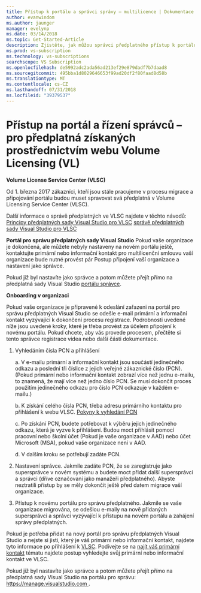 ```yaml
---
title: Přístup k portálu a správci správy – multilicence | Dokumentace Microsoftu
author: evanwindom
ms.author: jaunger
manager: evelynp
ms.date: 03/14/2018
ms.topic: Get-Started-Article
description: Zjistěte, jak můžou správci předplatného přístup k portálu pro správu a spravovat odběry, které získali prostřednictvím webu Volume Licensing (VL)
ms.prod: vs-subscription
ms.technology: vs-subscriptions
searchscope: VS Subscription
ms.openlocfilehash: de5992adc2ada56ad213ef29e879dadf7b7daad8
ms.sourcegitcommit: 495bba1d8029646653f99ad20df2f80faad8d58b
ms.translationtype: MT
ms.contentlocale: cs-CZ
ms.lasthandoff: 07/31/2018
ms.locfileid: "39379537"
---
```

# <a name="accessing-the-portal-and-managing-administrators---for-subscriptions-acquired-through-volume-licensing-vl"></a>Přístup na portál a řízení správců – pro předplatná získaných prostřednictvím webu Volume Licensing (VL)

**Volume License Service Center (VLSC)**

Od 1. března 2017 zákazníci, kteří jsou stále pracujeme v procesu migrace a připojování portálu budou muset spravovat svá předplatná v Volume Licensing Service Center (VLSC).

Další informace o správě předplatných ve VLSC najdete v těchto návodů: [Principy předplatných sady Visual Studio pro VLSC](https://visualstudio.microsoft.com/wp-content/uploads/2016/11/Understanding-Visual-Studio-Subscriptions-Administration-Guide-for-VLSC.pdf)
[správě předplatných sady Visual Studio pro VLSC](https://visualstudio.microsoft.com/wp-content/uploads/2016/11/Managing-Visual-Studio-Subscriptions-Administration-Guide-for-VLSC.pdf)

**Portál pro správu předplatných sady Visual Studio** Pokud vaše organizace je dokončená, ale můžete nebyly nastaveny na novém portálu ještě, kontaktujte primární nebo informační kontakt pro multilicenční smlouvu vaší organizace bude nutné provést pár Postup připojení vaší organizace a nastavení jako správce.

Pokud již byl nastavíte jako správce a potom můžete přejít přímo na předplatná sady Visual Studio [portálu správce](https://manage.visualstudio.com/).

**Onboarding v organizaci**

Pokud vaše organizace je připravené k odeslání zařazeni na portál pro správu předplatných Visual Studio se odešle e-mail primární a informační kontakt vyzývající k dokončení procesu registrace. Podrobnosti uvedené níže jsou uvedené kroky, které je třeba provést za účelem připojení k novému portálu. Pokud chcete, aby vás provede procesem, přečtěte si tento správce registrace videa nebo další části dokumentace.

1.  Vyhledáním čísla PCN a přihlášení

     a. V e-mailu primární a informační kontakt jsou součástí jedinečného odkazu a poslední tři číslice z jejich veřejné zákaznické číslo (PCN).  (Pokud primární nebo informační kontakt zobrazí více než jednu e-mailu, to znamená, že mají více než jedno číslo PCN. Se musí dokončit proces použitím jedinečného odkazu pro číslo PCN odkazuje v každém e-mailu.)

     b. K získání celého čísla PCN, třeba adresu primárního kontaktu pro přihlášení k webu VLSC. [Pokyny k vyhledání PCN](find-pcn.md)

     c. Po získání PCN, budete potřebovat k výběru jejich jedinečného odkazu, která je vyzve k přihlášení. Budou moct přihlásit pomocí pracovní nebo školní účet (Pokud je vaše organizace v AAD) nebo účet Microsoft (MSA), pokud vaše organizace není v AAD.

     d. V dalším kroku se potřebují zadáte PCN.

2.  Nastavení správce.  Jakmile zadáte PCN, že se zaregistruje jako supersprávce v novém systému a budete moct přidat další supersprávci a správci (dříve označovaní jako manažeři předplatného). Abyste neztratili přístup by se měly dokončit ještě před datem migrace vaší organizace.

3.  Přístup k novému portálu pro správu předplatného. Jakmile se vaše organizace migrována, se odešlou e-maily na nově přidaných supersprávci a správci vyzývající k přístupu na novém portálu a zahájení správy předplatných.

Pokud je potřeba přidat na nový portál pro správu předplatných Visual Studio a nejste si jisti, který je váš primární nebo informační kontakt, najdete tyto informace po přihlášení k [VLSC](https://www.microsoft.com/Licensing/servicecenter/default.aspx). Podívejte se na [najít váš primární kontakt](find-primary-contact.md) tématu najdete postup vyhledejte svůj primární nebo informační kontakt ve VLSC.

Pokud již byl nastavíte jako správce a potom můžete přejít přímo na předplatná sady Visual Studio na portálu pro správu: [ https://manage.visualstudio.com ](https://manage.visualstudio.com).
